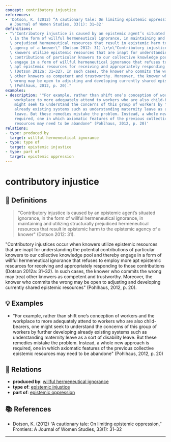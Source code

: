 ```yaml
---
concept: contributory injustice
references:
- 'Dotson, K. (2012) “A cautionary tale: On limiting epistemic oppression,” Frontiers:
  A Journal of Women Studies, 33(1): 31–32'
definitions:
- "\"Contributory injustice is caused by an epistemic agent’s situated ignorance,\
  \ in the form of willful hermeneutical ignorance, in maintaining and utilizing structurally\
  \ prejudiced hermeneutical resources that result in epistemic harm to the epistemic\
  \ agency of a knower\" (Dotson 2012: 31).\r\n\"Contributory injustices occur when\
  \ knowers utilize epistemic resources that are inapt for understanding the potential\
  \ contributions of particular knowers to our collective knowledge pool and thereby\
  \ engage in a form of willful hermeneutical ignorance that refuses to employ more\
  \ apt epistemic resources for receiving and appropriately responding to those contributions\
  \ (Dotson 2012a: 31–32). In such cases, the knower who commits the wrong may treat\
  \ other knowers as competent and trustworthy. Moreover, the knower who commits the\
  \ wrong may be open to adjusting and developing currently shared epistemic resources\"\
  \ (Pohlhaus, 2012, p. 20)."
examples:
- description: '"For example, rather than shift one’s conception of workers and the
    workplace to more adequately attend to workers who are also child-bearers, one
    might seek to understand the concerns of this group of workers by further developing
    already existing systems such as understanding maternity leave as a sort of disability
    leave. But these remedies mistake the problem. Instead, a whole new approach is
    required, one in which axiomatic features of the previous collective epistemic
    resources may need to be abandone" (Pohlhaus, 2012, p. 20)'
relations:
- type: produced by
  target: willful hermeneutical ignorance
- type: type of
  target: epistemic injustice
- type: part of
  target: epistemic oppression
---
```


# contributory injustice

## 📖 Definitions

> "Contributory injustice is caused by an epistemic agent’s situated ignorance, in the form of willful hermeneutical ignorance, in maintaining and utilizing structurally prejudiced hermeneutical resources that result in epistemic harm to the epistemic agency of a knower" (Dotson 2012: 31).
"Contributory injustices occur when knowers utilize epistemic resources that are inapt for understanding the potential contributions of particular knowers to our collective knowledge pool and thereby engage in a form of willful hermeneutical ignorance that refuses to employ more apt epistemic resources for receiving and appropriately responding to those contributions (Dotson 2012a: 31–32). In such cases, the knower who commits the wrong may treat other knowers as competent and trustworthy. Moreover, the knower who commits the wrong may be open to adjusting and developing currently shared epistemic resources" (Pohlhaus, 2012, p. 20).

## 💡 Examples

- "For example, rather than shift one’s conception of workers and the workplace to more adequately attend to workers who are also child-bearers, one might seek to understand the concerns of this group of workers by further developing already existing systems such as understanding maternity leave as a sort of disability leave. But these remedies mistake the problem. Instead, a whole new approach is required, one in which axiomatic features of the previous collective epistemic resources may need to be abandone" (Pohlhaus, 2012, p. 20)

## 🔗 Relations

- **produced by**: [willful hermeneutical ignorance](./willful-hermeneutical-ignorance.md)
- **type of**: [epistemic injustice](./epistemic-injustice.md)
- **part of**: [epistemic oppression](./epistemic-oppression.md)

## 📚 References

- Dotson, K. (2012) “A cautionary tale: On limiting epistemic oppression,” Frontiers: A Journal of Women Studies, 33(1): 31–32

---

<script src="https://giscus.app/client.js"
                data-repo="natesheehan/conceptcartography"
                data-repo-id="R_kgDOPB5QiQ"
                data-category="General"
                data-category-id="DIC_kwDOPB5Qic4CsAxd"
                data-mapping="pathname"
                data-strict="0"
                data-reactions-enabled="1"
                data-emit-metadata="0"
                data-input-position="bottom"
                data-theme="catppuccin_mocha"
                data-lang="en"
                crossorigin="anonymous"
                async>
        </script>
        